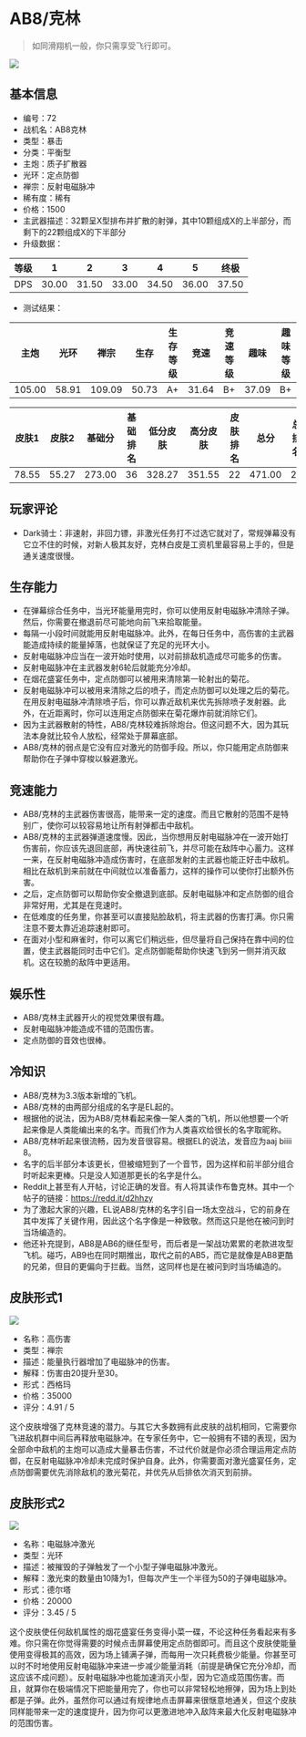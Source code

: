 # AB8/克林

> 如同滑翔机一般，你只需享受飞行即可。

<img src="/ships/ship_72.png" style={{zoom:1}}/>

## 基本信息

- 编号：72
- 战机名：AB8克林
- 类型：暴击
- 分类：平衡型
- 主炮：质子扩散器
- 光环：定点防御
- 禅宗：反射电磁脉冲
- 稀有度：稀有
- 价格：1500
- 主武器描述：32颗呈X型排布并扩散的射弹，其中10颗组成X的上半部分，而剩下的22颗组成X的下半部分
- 升级数据：

| 等级 | 1 | 2 | 3 | 4 | 5 | 终极 |
|--|--|--|--|--|--|--|
| DPS | 30.00 | 31.50 | 33.00 | 34.50 | 36.00 | 37.50 |

- 测试结果：

| 主炮 | 光环 | 禅宗 | 生存 | 生存等级 | 竞速 | 竞速等级 | 趣味 | 趣味等级 |
|--|--|--|--|--|--|--|--|--|
| 105.00 | 58.91 | 109.09 | 50.73 | A+ | 31.64 | B+ | 37.09 | B+ |

| 皮肤1 | 皮肤2 | 基础分 | 基础排名 | 低分皮肤 | 高分皮肤 | 皮肤排名 | 总分 | 总排名 |
|--|--|--|--|--|--|--|--|--|
| 78.55 | 55.27 | 273.00 | 36 | 328.27 | 351.55 | 22 | 471.00 | 20 |

## 玩家评论

- Dark骑士：非速射，非回力镖，非激光任务打不过选它就对了，常规弹幕没有它立不住的时候，对新人极其友好，克林白皮是工资机里最容易上手的，但是通关速度很慢。

## 生存能力

- 在弹幕综合任务中，当光环能量用完时，你可以使用反射电磁脉冲清除子弹。然后，你需要在撤退前尽可能地向前飞来拾取能量。
- 每隔一小段时间就能用反射电磁脉冲。此外，在每日任务中，高伤害的主武器能造成持续的能量掉落，也就保证了充足的光环大小。
- 反射电磁脉冲应当在一波开始时使用，以对前排敌机造成尽可能多的伤害。
- 反射电磁脉冲在主武器发射6轮后就能充分冷却。
- 在烟花盛宴任务中，定点防御可以被用来清除第一轮射出的菊花。
- 反射电磁脉冲可以被用来清除之后的喷子，而定点防御可以处理之后的菊花。在用反射电磁脉冲清除喷子后，你可以靠近敌机来优先拆除喷子发射器。此外，在近距离时，你可以连用定点防御来在菊花爆炸前就消除它们。
- 因为主武器散射的特性，AB8/克林较难拆除炮台。但这问题不大，因为其玩法本身就比较令人放松，经常处于屏幕底部。
- AB8/克林的弱点是它没有应对激光的防御手段。所以，你只能用定点防御来帮助你在子弹中穿梭以躲避激光。

## 竞速能力

- AB8/克林的主武器伤害很高，能带来一定的速度。而且它散射的范围不是特别广，使你可以较容易地让所有射弹都击中敌机。
- AB8/克林的主武器弹道速度慢。因此，当你想用反射电磁脉冲在一波开始打伤害前，你应该先退回底部，再快速往前飞，并尽可能在敌阵中心蓄力。这样一来，在反射电磁脉冲造成伤害时，在底部发射的主武器也能正好击中敌机。相比在敌机到来前就在中间就位以准备蓄力，这样的操作可以使你打出额外伤害。
- 之后，定点防御可以帮助你安全撤退到底部。反射电磁脉冲和定点防御的组合非常好用，尤其是在竞速时。
- 在低难度的任务里，你甚至可以直接贴脸敌机，将主武器的伤害打满。你只需注意不要太靠近追踪速射即可。
- 在面对小型和麻雀时，你可以离它们稍远些，但尽量将自己保持在靠中间的位置，使主武器能同时击中它们。定点防御能帮助你快速飞到另一侧并消灭敌机。这在较脆的敌阵中更适用。

## 娱乐性

- AB8/克林主武器开火的视觉效果很有趣。
- 反射电磁脉冲能造成不错的范围伤害。
- 定点防御的音效也很棒。

## 冷知识

- AB8/克林为3.3版本新增的飞机。
- AB8/克林的由两部分组成的名字是EL起的。
- 根据他的说法，因为AB8/克林看起来像一架人类的飞机，所以他想要一个听起来像是人类能编出来的名字。而我们作为人类喜欢给很长的名字取昵称。
- AB8/克林听起来很流畅，因为发音很容易。根据EL的说法，发音应为aaj biiii 8。
- 名字的后半部分本该更长，但被缩短到了一个音节，因为这样和前半部分组合时听起来更棒。只是没人知道那更长的名字是什么。
- Reddit上甚至有人开帖，讨论正确的发音。有人将其读作布鲁克林。其中一个帖子的链接：https://redd.it/d2hhzy
- 为了激起大家的兴趣，EL说AB8/克林的名字引自一场太空战斗，它的前身在其中发挥了关键作用，因此这个名字像是一种致敬。然而这只是他在被问到时当场编造的。
- 他还补充提到，AB8是AB6的继任型号，而后者是一架战功累累的老款进攻型飞机。碰巧，AB9也在同时期推出，取代之前的AB5，而它是就像是AB8更酷的兄弟，但目的更偏向于拦截。当然，这同样也是在被问到时当场编造的。

## 皮肤形式1

<img src="/ships/ship_72_apex_1.png" style={{zoom:1}}/>

- 名称：高伤害
- 类型：禅宗
- 描述：能量执行器增加了电磁脉冲的伤害。
- 解释：伤害由20提升至30。
- 形式：西格玛
- 价格：35000
- 评分：4.91 / 5

这个皮肤增强了克林竞速的潜力。与其它大多数拥有此皮肤的战机相同，它需要你飞进敌机群中间后再释放电磁脉冲。在专家任务中，它一般拥有不错的表现，因为全部命中敌机的主炮可以造成大量暴击伤害，不过代价就是你必须合理运用定点防御，在反射电磁脉冲冷却未完成时保护自身。此外，你需要面对激光盛宴任务，定点防御需要优先消除敌机的激光菊花，并优先从后排依次消灭到前排。

## 皮肤形式2

<img src="/ships/ship_72_apex_2.png" style={{zoom:1}}/>

- 名称：电磁脉冲激光
- 类型：光环
- 描述：被摧毁的子弹触发了一个小型子弹电磁脉冲激光。
- 解释：激光束的数量由10降为1，但每次产生一个半径为50的子弹电磁脉冲。
- 形式：德尔塔
- 价格：20000
- 评分：3.45 / 5

这个皮肤使任何敌机属性的烟花盛宴任务变得小菜一碟，不论这种任务看起来有多难。你只需在你觉得需要的时候点击屏幕使用定点防御即可。而且这个皮肤使能量使用变得极其的高效，因为场上铺满子弹，而每用一次只耗费极少能量。你甚至可以时不时地使用反射电磁脉冲来进一步减少能量消耗（前提是确保它充分冷却，而这应该不成问题）。反射电磁脉冲也能加速消灭小型，因为它造成范围伤害。而且，就算你在极端情况下把能量用完了，你也可以非常轻松地擦弹，因为场上到处都是子弹。此外，虽然你可以通过有规律地点击屏幕来很惬意地通关，但这个皮肤同样能带来一定的速度提升，因为你可以更激进地冲入敌阵来最大化反射电磁脉冲的范围伤害。

